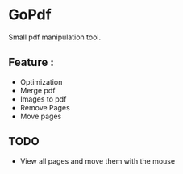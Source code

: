 # GoPdf
Small pdf manipulation tool.

## Feature : 
- Optimization 
- Merge pdf
- Images to pdf
- Remove Pages
- Move pages

## TODO
- View all pages and move them with the mouse

